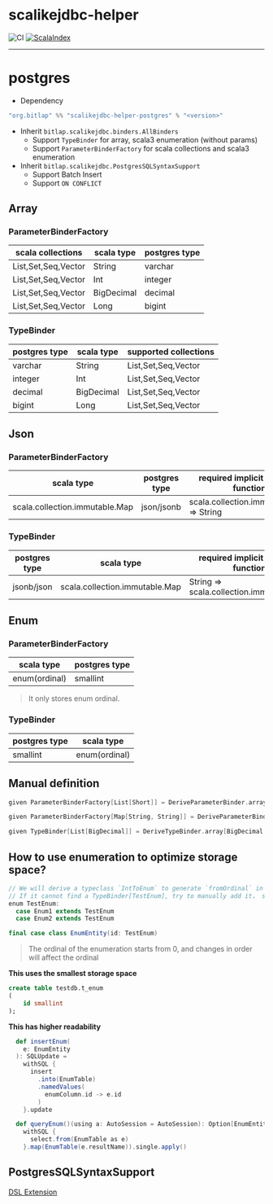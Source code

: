 # scalikejdbc-helper

![CI][Badge-CI]  [![ScalaIndex][ScalaIndex-Releases]][ScalaIndex-Link] 

[Badge-CI]: https://github.com/bitlap/scalikejdbc-helper/actions/workflows/ScalaCI.yml/badge.svg
[ScalaIndex-Releases]: https://index.scala-lang.org/bitlap/scalikejdbc-helper/scalikejdbc-helper-postgres/latest-by-scala-version.svg?platform=jvm
[ScalaIndex-Link]: https://index.scala-lang.org/bitlap/scalikejdbc-helper/scalikejdbc-helper-postgres

----

# postgres

- Dependency

```scala
"org.bitlap" %% "scalikejdbc-helper-postgres" % "<version>"
```

- Inherit `bitlap.scalikejdbc.binders.AllBinders`
  - Support `TypeBinder` for array, scala3 enumeration (without params)
  - Support `ParameterBinderFactory` for scala collections and scala3 enumeration 
- Inherit `bitlap.scalikejdbc.PostgresSQLSyntaxSupport`
  - Support Batch Insert
  - Support `ON CONFLICT`

## Array
### ParameterBinderFactory
| scala collections   | scala type | postgres type |
|---------------------|------------|---------------|
| List,Set,Seq,Vector | String     | varchar       |
| List,Set,Seq,Vector | Int        | integer       |
| List,Set,Seq,Vector | BigDecimal | decimal       |
| List,Set,Seq,Vector | Long       | bigint        |

### TypeBinder
| postgres type | scala type | supported collections |
|---------------|------------|-----------------------|
| varchar       | String     | List,Set,Seq,Vector   |
| integer       | Int        | List,Set,Seq,Vector   |
| decimal       | BigDecimal | List,Set,Seq,Vector   |
| bigint        | Long       | List,Set,Seq,Vector   |

## Json
### ParameterBinderFactory
| scala type                     | postgres type | required implicit mapping function       |
|--------------------------------|---------------|------------------------------------------|
| scala.collection.immutable.Map | json/jsonb    | scala.collection.immutable.Map => String |

### TypeBinder
| postgres type | scala type                     | required implicit mapping function       |
|---------------|--------------------------------|------------------------------------------|
 | jsonb/json    | scala.collection.immutable.Map | String => scala.collection.immutable.Map |

## Enum

### ParameterBinderFactory
| scala type    | postgres type | 
|---------------|---------------|
| enum(ordinal) | smallint      |

> It only stores enum ordinal. 

### TypeBinder
| postgres type | scala type    | 
|---------------|---------------|
| smallint      | enum(ordinal) |

## Manual definition
```scala
given ParameterBinderFactory[List[Short]] = DeriveParameterBinder.array[Short, List](ObjectType.Short, _.toArray)

given ParameterBinderFactory[Map[String, String]] = DeriveParameterBinder.json[Map[String, String]](toJson)

given TypeBinder[List[BigDecimal]] = DeriveTypeBinder.array[BigDecimal, List](_.toList.map(s => BigDecimal(s.toString)), Nil)
```

## How to use enumeration to optimize storage space?

```scala
// We will derive a typeclass `IntToEnum` to generate `fromOrdinal` in static state
// If it cannot find a TypeBinder[TestEnum], try to manually add it， such as: `enum TestEnum derives IntToEnum` 
enum TestEnum:
  case Enum1 extends TestEnum
  case Enum2 extends TestEnum

final case class EnumEntity(id: TestEnum)
```

> The ordinal of the enumeration starts from 0, and changes in order will affect the ordinal
 
**This uses the smallest storage space**
```sql
create table testdb.t_enum
(
    id smallint
);
```

**This has higher readability**
```scala
  def insertEnum(
    e: EnumEntity
  ): SQLUpdate =
    withSQL {
      insert
        .into(EnumTable)
        .namedValues(
          enumColumn.id -> e.id
        )
    }.update

  def queryEnum()(using a: AutoSession = AutoSession): Option[EnumEntity] =
    withSQL {
      select.from(EnumTable as e)
    }.map(EnumTable(e.resultName)).single.apply()
```

## PostgresSQLSyntaxSupport

[DSL Extension](PG.md)